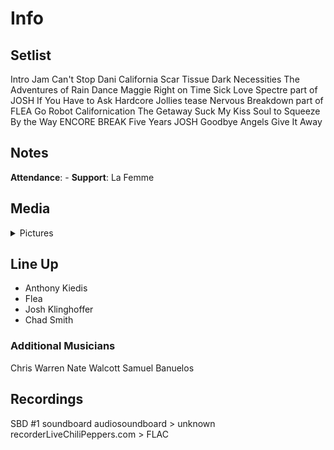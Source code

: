 # Info

## Setlist

Intro Jam
Can't Stop
Dani California
Scar Tissue
Dark Necessities
The Adventures of Rain Dance Maggie
Right on Time
Sick Love
Spectre part of JOSH
If You Have to Ask
Hardcore Jollies tease
Nervous Breakdown part of FLEA
Go Robot
Californication
The Getaway
Suck My Kiss
Soul to Squeeze
By the Way
ENCORE BREAK
Five Years JOSH
Goodbye Angels
Give It Away

## Notes

**Attendance**: -
**Support**: La Femme

## Media 

<details>
  <summary>Pictures</summary>
  <!--<img alt="Setlist" title="Setlist" src="_.jpg" height="200" />
  <img alt="Clipping" title="Clipping" src="_.jpg" height="200" />
  <img alt="Flyer" title="Flyer" src="_.jpg" height="200" />-->
</details>

## Line Up

* Anthony Kiedis
* Flea
* Josh Klinghoffer
* Chad Smith

### Additional Musicians

Chris Warren  Nate Walcott  Samuel Banuelos

## Recordings

SBD #1
soundboard audiosoundboard > unknown recorderLiveChiliPeppers.com > FLAC